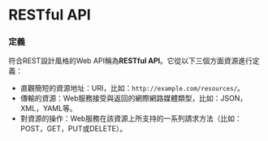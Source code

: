 # **RESTful API**

### **定義**

符合REST設計風格的Web API稱為**RESTful API**。它從以下三個方面資源進行定義：

* 直觀簡短的資源地址：URI，比如：`http://example.com/resources/`。
* 傳輸的資源：Web服務接受與返回的網際網路媒體類型，比如：JSON，XML，YAML等。
* 對資源的操作：Web服務在該資源上所支持的一系列請求方法（比如：POST，GET，PUT或DELETE）。

### 

